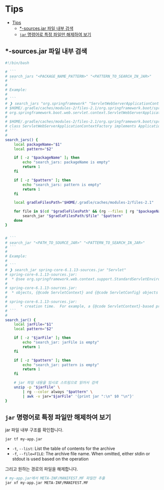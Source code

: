 # Tips

- [Tips](#tips)
    - [\*-sources.jar 파일 내부 검색](#-sourcesjar-파일-내부-검색)
    - [`jar` 명령어로 특정 파일만 해제하여 보기](#jar-명령어로-특정-파일만-해제하여-보기)

## *-sources.jar 파일 내부 검색

```sh
#!/bin/bash

# ```
# search_jars "<PACKAGE_NAME_PATTERN>" "<PATTERN_TO_SEARCH_IN_JAR>"
# ```
#
# Example:
#
# ```
# ❯ search_jars "org.springframework" "ServletWebServerApplicationContextFactory"
# $HOME/.gradle/caches/modules-2/files-2.1/org.springframework.boot/spring-boot/3.3.4/1ecb958e8a4fa486e02d039d6324dd1c1b7aa77c/spring-boot-3.3.4-sources.jar:
# org.springframework.boot.web.servlet.context.ServletWebServerApplicationContextFactory
#
# $HOME/.gradle/caches/modules-2/files-2.1/org.springframework.boot/spring-boot/3.3.4/1ecb958e8a4fa486e02d039d6324dd1c1b7aa77c/spring-boot-3.3.4-sources.jar:
# class ServletWebServerApplicationContextFactory implements ApplicationContextFactory {
# ```
#
search_jars() {
    local packageName="$1"
    local pattern="$2"

    if [ -z "$packageName" ]; then
        echo "search_jars: packageName is empty"
        return 1
    fi

    if [ -z "$pattern" ]; then
        echo "search_jars: pattern is empty"
        return 1
    fi

    local gradleFilesPath="$HOME/.gradle/caches/modules-2/files-2.1"

    for file in $(cd "$gradleFilesPath" && (rg --files | rg "$packageName" | rg "sources.jar")); do
        search_jar "$gradleFilesPath/$file" "$pattern"
    done
}


# ```
# search_jar "<PATH_TO_SOURCE_JAR>" "<PATTERN_TO_SEARCH_IN_JAR>"
# ```
#
# Example:
#
# ```
# ❯ search_jar spring-core-6.1.13-sources.jar "Servlet"
# spring-core-6.1.13-sources.jar:
#  * @see org.springframework.web.context.support.StandardServletEnvironment
#
# spring-core-6.1.13-sources.jar:
#  * objects, {@code ServletContext} and {@code ServletConfig} objects (for access to init
#
# spring-core-6.1.13-sources.jar:
#      * creation time.  For example, a {@code ServletContext}-based property source
# ```
#
search_jar() {
    local jarFile="$1"
    local pattern="$2"

    if [ -z "$jarFile" ]; then
        echo "search_jar: jarFile is empty"
        return 1
    fi

    if [ -z "$pattern" ]; then
        echo "search_jar: pattern is empty"
        return 1
    fi

    # jar 파일 내용을 임시로 스트림으로 읽어서 검색
    unzip -p "$jarFile" \
        | rg --color always "$pattern" \
        | awk -v jar="$jarFile" '{print jar ":\n" $0 "\n"}'
}
```

## `jar` 명령어로 특정 파일만 해제하여 보기

jar 파일 내부 구조를 확인합니다.

```sh
jar tf my-app.jar
```

- `-t`, `--list`: List the table of contents for the archive
- `-f`, `--file=FILE`: The archive file name. When omitted, either stdin or stdout is used based on the operation

그리고 원하는 경로의 파일을 해제합니다.

```sh
# my-app.jar에서 META-INF/MANIFEST.MF 파일만 추출
jar xf my-app.jar META-INF/MANIFEST.MF
```
